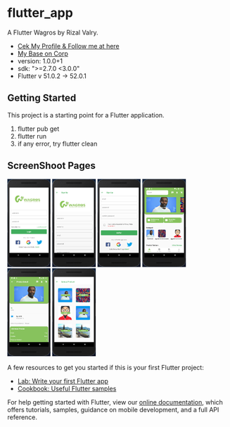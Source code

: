 # flutter_app

A Flutter Wagros by Rizal Valry.
- [Cek My Profile & Follow me at here](https://github.com/rizalvalry)
- [My Base on Corp](https://valryhouse.com)
- version: 1.0.0+1
- sdk: ">=2.7.0 <3.0.0"
- Flutter v 51.0.2 -> 52.0.1

## Getting Started

This project is a starting point for a Flutter application.

1. flutter pub get
2. flutter run
3. if any error, try flutter clean

## ScreenShoot Pages
<img src ="assets/screenshot/login.png" height="200">
<img src ="assets/screenshot/signup.png" height="200">
<img src ="assets/screenshot/signupbottom.png" height="200">
<img src ="assets/screenshot/homepage.png" height="200">
<img src ="assets/screenshot/detailpage.png" height="200">
<img src ="assets/screenshot/allproduct.png" height="200">

A few resources to get you started if this is your first Flutter project:

- [Lab: Write your first Flutter app](https://flutter.dev/docs/get-started/codelab)
- [Cookbook: Useful Flutter samples](https://flutter.dev/docs/cookbook)

For help getting started with Flutter, view our
[online documentation](https://flutter.dev/docs), which offers tutorials,
samples, guidance on mobile development, and a full API reference.
